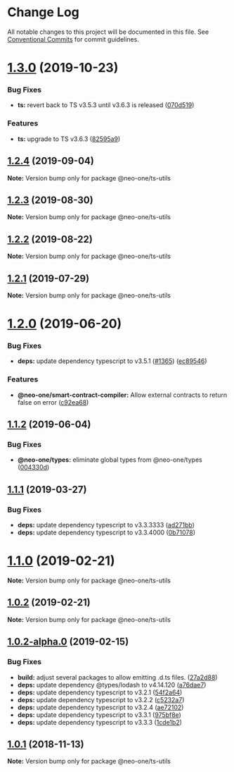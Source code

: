 # Change Log

All notable changes to this project will be documented in this file.
See [Conventional Commits](https://conventionalcommits.org) for commit guidelines.

# [1.3.0](https://github.com/neo-one-suite/neo-one/compare/@neo-one/ts-utils@1.2.4...@neo-one/ts-utils@1.3.0) (2019-10-23)


### Bug Fixes

* **ts:** revert back to TS v3.5.3 until v3.6.3 is released ([070d519](https://github.com/neo-one-suite/neo-one/commit/070d5190bdacbec433af37c69fef1cc7702b8bde))


### Features

* **ts:** upgrade to TS v3.6.3 ([82595a9](https://github.com/neo-one-suite/neo-one/commit/82595a91c063a4fa08ef06f631cd1dab4cb965f3))





## [1.2.4](https://github.com/neo-one-suite/neo-one/compare/@neo-one/ts-utils@1.2.3...@neo-one/ts-utils@1.2.4) (2019-09-04)

**Note:** Version bump only for package @neo-one/ts-utils





## [1.2.3](https://github.com/neo-one-suite/neo-one/compare/@neo-one/ts-utils@1.2.2...@neo-one/ts-utils@1.2.3) (2019-08-30)

**Note:** Version bump only for package @neo-one/ts-utils





## [1.2.2](https://github.com/neo-one-suite/neo-one/compare/@neo-one/ts-utils@1.2.1...@neo-one/ts-utils@1.2.2) (2019-08-22)

**Note:** Version bump only for package @neo-one/ts-utils





## [1.2.1](https://github.com/neo-one-suite/neo-one/compare/@neo-one/ts-utils@1.2.0...@neo-one/ts-utils@1.2.1) (2019-07-29)

**Note:** Version bump only for package @neo-one/ts-utils





# [1.2.0](https://github.com/neo-one-suite/neo-one/compare/@neo-one/ts-utils@1.1.2...@neo-one/ts-utils@1.2.0) (2019-06-20)


### Bug Fixes

* **deps:** update dependency typescript to v3.5.1 ([#1365](https://github.com/neo-one-suite/neo-one/issues/1365)) ([ec89546](https://github.com/neo-one-suite/neo-one/commit/ec89546))


### Features

* **@neo-one/smart-contract-compiler:** Allow external contracts to return false on error ([c92ea68](https://github.com/neo-one-suite/neo-one/commit/c92ea68))





## [1.1.2](https://github.com/neo-one-suite/neo-one/compare/@neo-one/ts-utils@1.1.1...@neo-one/ts-utils@1.1.2) (2019-06-04)


### Bug Fixes

* **@neo-one/types:** eliminate global types from @neo-one/types ([004330d](https://github.com/neo-one-suite/neo-one/commit/004330d))





## [1.1.1](https://github.com/neo-one-suite/neo-one/compare/@neo-one/ts-utils@1.1.0...@neo-one/ts-utils@1.1.1) (2019-03-27)


### Bug Fixes

* **deps:** update dependency typescript to v3.3.3333 ([ad271bb](https://github.com/neo-one-suite/neo-one/commit/ad271bb))
* **deps:** update dependency typescript to v3.3.4000 ([0b71078](https://github.com/neo-one-suite/neo-one/commit/0b71078))





# [1.1.0](https://github.com/neo-one-suite/neo-one/compare/@neo-one/ts-utils@1.0.2...@neo-one/ts-utils@1.1.0) (2019-02-21)

**Note:** Version bump only for package @neo-one/ts-utils





## [1.0.2](https://github.com/neo-one-suite/neo-one/compare/@neo-one/ts-utils@1.0.2-alpha.0...@neo-one/ts-utils@1.0.2) (2019-02-21)

**Note:** Version bump only for package @neo-one/ts-utils





## [1.0.2-alpha.0](https://github.com/neo-one-suite/neo-one/compare/@neo-one/ts-utils@1.0.1...@neo-one/ts-utils@1.0.2-alpha.0) (2019-02-15)


### Bug Fixes

* **build:** adjust several packages to allow emitting .d.ts files. ([27a2d88](https://github.com/neo-one-suite/neo-one/commit/27a2d88))
* **deps:** update dependency @types/lodash to v4.14.120 ([a76dae7](https://github.com/neo-one-suite/neo-one/commit/a76dae7))
* **deps:** update dependency typescript to v3.2.1 ([54f2a64](https://github.com/neo-one-suite/neo-one/commit/54f2a64))
* **deps:** update dependency typescript to v3.2.2 ([c5232a7](https://github.com/neo-one-suite/neo-one/commit/c5232a7))
* **deps:** update dependency typescript to v3.2.4 ([ae72102](https://github.com/neo-one-suite/neo-one/commit/ae72102))
* **deps:** update dependency typescript to v3.3.1 ([975bf8e](https://github.com/neo-one-suite/neo-one/commit/975bf8e))
* **deps:** update dependency typescript to v3.3.3 ([1cde1b2](https://github.com/neo-one-suite/neo-one/commit/1cde1b2))





## [1.0.1](https://github.com/neo-one-suite/neo-one/compare/@neo-one/ts-utils@1.0.0...@neo-one/ts-utils@1.0.1) (2018-11-13)

**Note:** Version bump only for package @neo-one/ts-utils
